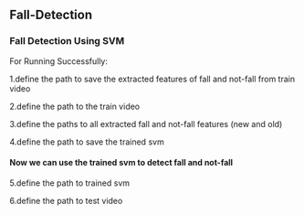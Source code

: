 ## Fall-Detection
### Fall Detection Using SVM

For Running Successfully:

1.define the path to save the extracted features of fall and not-fall from train video

2.define the path to the train video

3.define the paths to all extracted fall and not-fall features (new and old)

4.define the path to save the trained svm

#### Now we can use the trained svm to detect fall and not-fall ####

5.define the path to trained svm

6.define the path to test video

